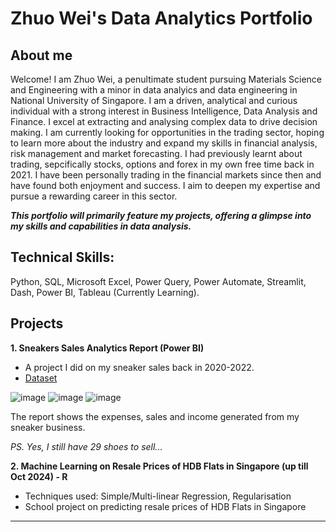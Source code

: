 # Zhuo Wei's Data Analytics Portfolio

## About me
Welcome! I am Zhuo Wei, a penultimate student pursuing Materials Science and Engineering with a minor in data analyics and data engineering in National University of Singapore. I am a driven, analytical and curious individual with a strong interest in Business Intelligence, Data Analysis and Finance. I excel at extracting and analysing complex data to drive decision making. I am currently looking for opportunities in the trading sector, hoping to learn more about the industry and expand my skills in financial analysis, risk management and market forecasting. I had previously learnt about trading, sepcifically stocks, options and forex in my own free time back in 2021. I have been personally trading in the financial markets since then and have found both enjoyment and success. I aim to deepen my expertise and pursue a rewarding career in this sector. 

***This portfolio will primarily feature my projects, offering a glimpse into my skills and capabilities in data analysis.***

## Technical Skills:
Python, SQL, Microsoft Excel, Power Query, Power Automate, Streamlit, Dash, Power BI, Tableau (Currently Learning).

## Projects
**1. Sneakers Sales Analytics Report (Power BI)**
- A project I did on my sneaker sales back in 2020-2022.
- [Dataset](https://docs.google.com/spreadsheets/d/e/2PACX-1vSeekmk2WW7WAmwtE2977h0esoQ1barPketownHzGisQejuuuyu7nLWrwqzNFd0mRONh-uE6gAlcNSw/pubhtml)
  
![image](https://github.com/p-zhuo-wei/p-zhuo-wei.github.io/assets/137416262/859e173e-95cf-4078-8932-4d9393f8dc33)
![image](https://github.com/p-zhuo-wei/p-zhuo-wei.github.io/assets/137416262/78aa15d2-b747-45fb-90ac-a97eba718058)
![image](https://github.com/p-zhuo-wei/p-zhuo-wei.github.io/assets/137416262/7cea4393-a272-4a21-a7d1-b11548abd561)

The report shows the expenses, sales and income generated from my sneaker business.

_PS. Yes, I still have 29 shoes to sell..._

**2. Machine Learning on Resale Prices of HDB Flats in Singapore (up till Oct 2024) - R** 
- Techniques used: Simple/Multi-linear Regression, Regularisation
- School project on predicting resale prices of HDB Flats in Singapore



-------------------------------------------------


